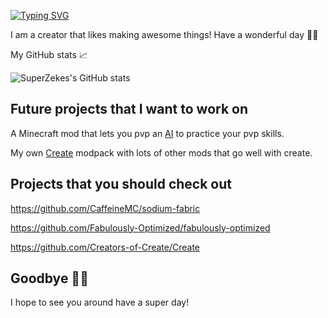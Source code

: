 [![Typing SVG](https://readme-typing-svg.herokuapp.com?font=Fira+Code&weight=500&pause=100000&color=BB2118&random=false&width=435&lines=Hello+there+%F0%9F%91%8B%F0%9F%8F%BB)](https://git.io/typing-svg)

I am a creator that likes making awesome things! Have a wonderful day 👋🏻

My GitHub stats 📈



![SuperZekes's GitHub stats](https://github-readme-stats.vercel.app/api?username=superzekes&show_icons=true&theme=dark&show)

## Future projects that I want to work on

A Minecraft mod that lets you pvp an <a href="https://en.wikipedia.org/wiki/Artificial_intelligence">AI</a> to practice your pvp skills.

My own <a href="https://modrinth.com/mod/create">Create</a> modpack with lots of other mods that go well with create.

## Projects that you should check out

https://github.com/CaffeineMC/sodium-fabric

https://github.com/Fabulously-Optimized/fabulously-optimized

https://github.com/Creators-of-Create/Create
## Goodbye 👋🏻
I hope to see you around have a super day!
